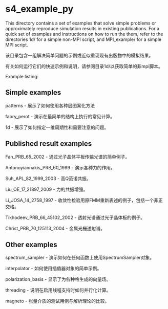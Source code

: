 # s4_example_py

This directory contains a set of examples that solve simple problems
or approximately reproduce simulation results in existing publications.
For a quick set of examples and instructions on how to run the them,
refer to the directories 1d/ for a simple non-MPI script, and
MPI_example/ for a simple MPI script.

该目录包含一组解决简单问题的示例或近似重现现有出版物中的模拟结果。

有关如何运行它们的快速示例和说明，请参阅目录1d/以获取简单的非mpi脚本。

Example listing:

Simple examples
---------------
patterns    - 展示了如何使用各种层图案化方法

fabry_perot - 演示在最简单的结构上执行的常见计算。

1d          - 展示了如何指定一维周期性和需要注意的问题。


Published result examples
-------------------------
Fan_PRB_65_2002             - 通过光子晶体平板传输光谱的简单例子。

Antonoyiannakis_PRB_60_1999 - 演示各种力的作用。

Suh_APL_82_1999_2003        - 高Q范诺共振。

Liu_OE_17_21897_2009        - 力的共振增强。

Li_JOSA_14_2758_1997        - 收敛性检验用原FMM重新表述的例子，包括一个非正交格。

Tikhodeev_PRB_66_45102_2002 - 透射光谱通过光子晶体板的例子。

Christ_PRB_70_125113_2004   - 金属光栅透射谱。


Other examples
--------------
spectrum_sampler   - 演示如何在任何函数上使用SpectrumSampler对象。

interpolator       - 如何使用插值器对象的简单示例。

polarization_basis - 显示了为各种格生成的向量场。

threading          - 说明在启用线程支持时如何并行化计算。

magneto            - 张量介质的测试用例与解析理论的比较。
